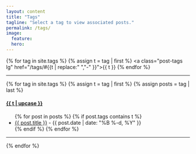 ```yaml
---
layout: content
title: "Tags"
tagline: "Select a tag to view associated posts."
permalink: /tags/
image:
  feature: 
  hero: 
---
```

{% for tag in site.tags %} {% assign t = tag | first %} <a class="post-tags lg" href="/tags/#{{t | replace:" ","-" }}">{{ t }}</a> {% endfor %}

---

{% for tag in site.tags %}
  {% assign t = tag | first %}
  {% assign posts = tag | last %}

<h4><a name="{{t | downcase | replace:" ","-" }}"></a><a class="internal" href="/tags/#{{t | replace:" ","-" }}">{{ t | upcase }}</a></h4>
<ul>
{% for post in posts %}
  {% if post.tags contains t %}
  <li>
    <a href="{{ post.url }}">{{ post.title }}</a> - {{ post.date | date: "%B %-d, %Y"  }}
  </li>
  {% endif %}
{% endfor %}
</ul>

---

{% endfor %}
